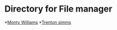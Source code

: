 # Directory for File manager
*[Monty Williams](https://github.com/MontyWilliams)
*[Trenton simms](https://github.com/tsims115)
